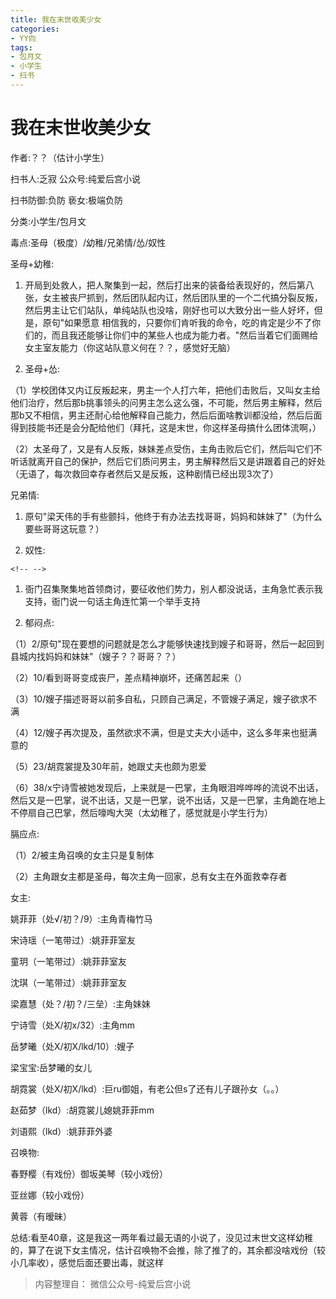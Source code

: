 ```yaml
---
title: 我在末世收美少女
categories:
- YY向
tags:
- 包月文
- 小学生
- 扫书
---
```

# 我在末世收美少女
作者:？？（估计小学生）

扫书人:乏寂 公众号:纯爱后宫小说

扫书防御:负防 亵女:极端负防

分类:小学生/包月文

毒点:圣母（极度）/幼稚/兄弟情/怂/奴性

圣母+幼稚:

1.  开局到处救人，把人聚集到一起，然后打出来的装备给表现好的，然后第八张，女主被丧尸抓到，然后团队起内讧，然后团队里的一个二代搞分裂反叛，然后男主让它们站队，单纯站队也没啥，刚好也可以大致分出一些人好坏，但是，原句"如果愿意
    相信我的，只要你们肯听我的命令，吃的肯定是少不了你们的，而且我还能够让你们中的某些人也成为能力者。"然后当着它们面赐给女主室友能力（你这站队意义何在？？，感觉好无脑）

2.  圣母+怂:

（1）学校团体又内讧反叛起来，男主一个人打六年，把他们击败后，又叫女主给他们治疗，然后那b挑事领头的问男主怎么这么强，不可能，然后男主解释，然后那b又不相信，男主还耐心给他解释自己能力，然后后面啥教训都没给，然后后面得到技能书还是会分配给他们（拜托，这是末世，你这样圣母搞什么团体流啊，）

（2）太圣母了，又是有人反叛，妹妹差点受伤，主角击败后它们，然后叫它们不听话就离开自己的保护，然后它们质问男主，男主解释然后又是讲跟着自己的好处（无语了，每次救回幸存者然后又是反叛，这种剧情已经出现3次了）

兄弟情:

1.  原句"梁天伟的手有些颤抖，他终于有办法去找哥哥，妈妈和妹妹了"（为什么要些哥哥这玩意？）

2.  奴性:

```{=html}
<!-- -->
```
1.  衙门召集聚集地首领商讨，要征收他们势力，别人都没说话，主角急忙表示我支持，衙门说一句话主角连忙第一个举手支持

2.  郁闷点:

（1）2/原句"现在要想的问题就是怎么才能够快速找到嫂子和哥哥，然后一起回到县城内找妈妈和妹妹"（嫂子？？哥哥？？）

（2）10/看到哥哥变成丧尸，差点精神崩坏，还痛苦起来（）

（3）10/嫂子描述哥哥以前多自私，只顾自己满足，不管嫂子满足，嫂子欲求不满

（4）12/嫂子再次提及，虽然欲求不满，但是丈夫大小适中，这么多年来也挺满意的

（5）23/胡霓裳提及30年前，她跟丈夫也颇为恩爱

（6）38/x宁诗雪被她发现后，上来就是一巴掌，主角眼泪哗哗哗的流说不出话，然后又是一巴掌，说不出话，又是一巴掌，说不出话，又是一巴掌，主角跪在地上不停扇自己巴掌，然后嚎啕大哭（太幼稚了，感觉就是小学生行为）

膈应点:

（1）2/被主角召唤的女主只是复制体

（2）主角跟女主都是圣母，每次主角一回家，总有女主在外面救幸存者

女主:

姚菲菲（处√/初？/9）:主角青梅竹马

宋诗瑶（一笔带过）:姚菲菲室友

童玥（一笔带过）:姚菲菲室友

沈琪（一笔带过）:姚菲菲室友

梁嘉慧（处？/初？/三垒）:主角妹妹

宁诗雪（处X/初x/32）:主角mm

岳梦曦（处X/初X/lkd/10）:嫂子

梁宝宝:岳梦曦的女儿

胡霓裳（处Ⅹ/初X/lkd）:巨ru御姐，有老公但s了还有儿子跟孙女（。。）

赵茹梦（lkd）:胡霓裳儿媳姚菲菲mm

刘语熙（lkd）:姚菲菲外婆

召唤物:

春野樱（有戏份）御坂美琴（较小戏份）

亚丝娜（较小戏份）

黄蓉（有暧昧）

总结:看至40章，这是我这一两年看过最无语的小说了，没见过末世文这样幼稚的，算了在说下女主情况，估计召唤物不会推，除了推了的，其余都没啥戏份（较小几率收），感觉后面还要出毒，就这样


> 内容整理自： 微信公众号-纯爱后宫小说